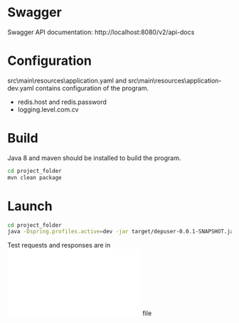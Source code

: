 # Swagger

Swagger API documentation: http://localhost:8080/v2/api-docs

# Configuration

src\main\resources\application.yaml and src\main\resources\application-dev.yaml contains configuration of the program.

- redis.host and redis.password
- logging.level.com.cv

# Build

Java 8 and maven should be installed to build the program.

```bash
cd project_folder
mvn clean package
```

# Launch

```bash
cd project_folder
java -Dspring.profiles.active=dev -jar target/depuser-0.0.1-SNAPSHOT.jar
```

Test requests and responses are in ![responses.md](responses.md) file
